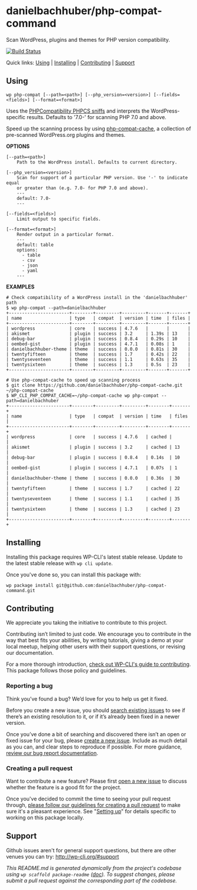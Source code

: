 danielbachhuber/php-compat-command
==================================

Scan WordPress, plugins and themes for PHP version compatibility.

[![Build Status](https://travis-ci.org/danielbachhuber/php-compat-command.svg?branch=master)](https://travis-ci.org/danielbachhuber/php-compat-command)

Quick links: [Using](#using) | [Installing](#installing) | [Contributing](#contributing) | [Support](#support)

## Using

~~~
wp php-compat [--path=<path>] [--php_version=<version>] [--fields=<fields>] [--format=<format>]
~~~

Uses the [PHPCompatibility PHPCS sniffs](https://github.com/wimg/PHPCompatibility)
and interprets the WordPress-specific results. Defaults to '7.0-' for scanning
PHP 7.0 and above.

Speed up the scanning process by using [php-compat-cache](https://github.com/danielbachhuber/php-compat-cache), a collection of pre-scanned WordPress.org
plugins and themes.

**OPTIONS**

	[--path=<path>]
		Path to the WordPress install. Defaults to current directory.

	[--php_version=<version>]
		Scan for support of a particular PHP version. Use '-' to indicate equal
		or greater than (e.g. 7.0- for PHP 7.0 and above).
		---
		default: 7.0-
		---

	[--fields=<fields>]
		Limit output to specific fields.

	[--format=<format>]
		Render output in a particular format.
		---
		default: table
		options:
		  - table
		  - csv
		  - json
		  - yaml
		---

**EXAMPLES**

    # Check compatibility of a WordPress install in the 'danielbachhuber' path
    $ wp php-compat --path=danielbachhuber
    +-----------------------+--------+---------+---------+-------+-------+
    | name                  | type   | compat  | version | time  | files |
    +-----------------------+--------+---------+---------+-------+-------+
    | wordpress             | core   | success | 4.7.6   |       |       |
    | akismet               | plugin | success | 3.2     | 1.39s | 13    |
    | debug-bar             | plugin | success | 0.8.4   | 0.29s | 10    |
    | oembed-gist           | plugin | success | 4.7.1   | 0.08s | 1     |
    | danielbachhuber-theme | theme  | success | 0.0.0   | 0.81s | 30    |
    | twentyfifteen         | theme  | success | 1.7     | 0.42s | 22    |
    | twentyseventeen       | theme  | success | 1.1     | 0.63s | 35    |
    | twentysixteen         | theme  | success | 1.3     | 0.5s  | 23    |
    +-----------------------+--------+---------+---------+-------+-------+

    # Use php-compat-cache to speed up scanning process
    $ git clone https://github.com/danielbachhuber/php-compat-cache.git ~/php-compat-cache
    $ WP_CLI_PHP_COMPAT_CACHE=~/php-compat-cache wp php-compat --path=danielbachhuber
    +-----------------------+--------+---------+---------+--------+-------+
    | name                  | type   | compat  | version | time   | files |
    +-----------------------+--------+---------+---------+--------+-------+
    | wordpress             | core   | success | 4.7.6   | cached |       |
    | akismet               | plugin | success | 3.2     | cached | 13    |
    | debug-bar             | plugin | success | 0.8.4   | 0.14s  | 10    |
    | oembed-gist           | plugin | success | 4.7.1   | 0.07s  | 1     |
    | danielbachhuber-theme | theme  | success | 0.0.0   | 0.36s  | 30    |
    | twentyfifteen         | theme  | success | 1.7     | cached | 22    |
    | twentyseventeen       | theme  | success | 1.1     | cached | 35    |
    | twentysixteen         | theme  | success | 1.3     | cached | 23    |
    +-----------------------+--------+---------+---------+--------+-------+

## Installing

Installing this package requires WP-CLI's latest stable release. Update to the latest stable release with `wp cli update`.

Once you've done so, you can install this package with:

    wp package install git@github.com:danielbachhuber/php-compat-command.git

## Contributing

We appreciate you taking the initiative to contribute to this project.

Contributing isn’t limited to just code. We encourage you to contribute in the way that best fits your abilities, by writing tutorials, giving a demo at your local meetup, helping other users with their support questions, or revising our documentation.

For a more thorough introduction, [check out WP-CLI's guide to contributing](https://make.wordpress.org/cli/handbook/contributing/). This package follows those policy and guidelines.

### Reporting a bug

Think you’ve found a bug? We’d love for you to help us get it fixed.

Before you create a new issue, you should [search existing issues](https://github.com/danielbachhuber/php-compat-command/issues?q=label%3Abug%20) to see if there’s an existing resolution to it, or if it’s already been fixed in a newer version.

Once you’ve done a bit of searching and discovered there isn’t an open or fixed issue for your bug, please [create a new issue](https://github.com/danielbachhuber/php-compat-command/issues/new). Include as much detail as you can, and clear steps to reproduce if possible. For more guidance, [review our bug report documentation](https://make.wordpress.org/cli/handbook/bug-reports/).

### Creating a pull request

Want to contribute a new feature? Please first [open a new issue](https://github.com/danielbachhuber/php-compat-command/issues/new) to discuss whether the feature is a good fit for the project.

Once you've decided to commit the time to seeing your pull request through, [please follow our guidelines for creating a pull request](https://make.wordpress.org/cli/handbook/pull-requests/) to make sure it's a pleasant experience. See "[Setting up](https://make.wordpress.org/cli/handbook/pull-requests/#setting-up)" for details specific to working on this package locally.

## Support

Github issues aren't for general support questions, but there are other venues you can try: http://wp-cli.org/#support


*This README.md is generated dynamically from the project's codebase using `wp scaffold package-readme` ([doc](https://github.com/wp-cli/scaffold-package-command#wp-scaffold-package-readme)). To suggest changes, please submit a pull request against the corresponding part of the codebase.*
